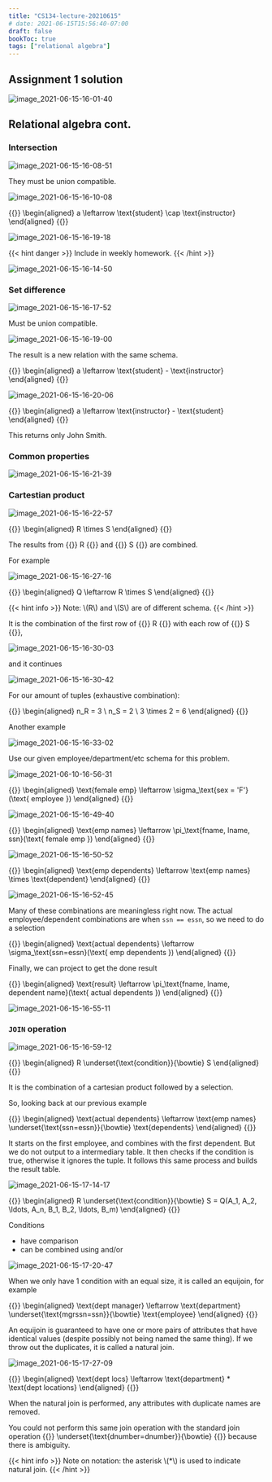 ```yaml
---
title: "CS134-lecture-20210615"
# date: 2021-06-15T15:56:40-07:00
draft: false
bookToc: true
tags: ["relational algebra"]
---
```


## Assignment 1 solution

![image_2021-06-15-16-01-40](/notes/image_2021-06-15-16-01-40.png)

## Relational algebra cont.

### Intersection

![image_2021-06-15-16-08-51](/notes/image_2021-06-15-16-08-51.png)

They must be union compatible.

![image_2021-06-15-16-10-08](/notes/image_2021-06-15-16-10-08.png)

{{<k display>}}
\begin{aligned}
    a \leftarrow \text{student} \cap \text{instructor}
\end{aligned}
{{</k>}}

![image_2021-06-15-16-19-18](/notes/image_2021-06-15-16-19-18.png)

{{< hint danger >}}
Include in weekly homework.
{{< /hint >}}

![image_2021-06-15-16-14-50](/notes/image_2021-06-15-16-14-50.png)


### Set difference

![image_2021-06-15-16-17-52](/notes/image_2021-06-15-16-17-52.png)

Must be union compatible.

![image_2021-06-15-16-19-00](/notes/image_2021-06-15-16-19-00.png)

The result is a new relation with the same schema.

{{<k display>}}
\begin{aligned}
    a \leftarrow \text{student} - \text{instructor}
\end{aligned}
{{</k>}}

![image_2021-06-15-16-20-06](/notes/image_2021-06-15-16-20-06.png)

{{<k display>}}
\begin{aligned}
    a \leftarrow \text{instructor} - \text{student}
\end{aligned}
{{</k>}}

This returns only John Smith.

### Common properties

![image_2021-06-15-16-21-39](/notes/image_2021-06-15-16-21-39.png)

### Cartestian product

![image_2021-06-15-16-22-57](/notes/image_2021-06-15-16-22-57.png)

{{<k display>}}
\begin{aligned}
    R \times S
\end{aligned}
{{</k>}}

The results from {{<k>}} R {{</k>}} and {{<k>}} S {{</k>}} are combined.

For example

![image_2021-06-15-16-27-16](/notes/image_2021-06-15-16-27-16.png)

{{<k display>}}
\begin{aligned}
    Q \leftarrow R \times S
\end{aligned}
{{</k>}}

{{< hint info >}}
Note: \\(R\\) and \\(S\\) are of different schema.
{{< /hint >}}

It is the combination of the first row of {{<k>}} R {{</k>}} with each row of {{<k>}} S {{</k>}}, 

![image_2021-06-15-16-30-03](/notes/image_2021-06-15-16-30-03.png)

and it continues

![image_2021-06-15-16-30-42](/notes/image_2021-06-15-16-30-42.png)

For our amount of tuples (exhaustive combination):

{{<k display>}}
\begin{aligned}
    n_R = 3 \\
    n_S = 2 \\
    3 \times 2 = 6
\end{aligned}
{{</k>}}

Another example

![image_2021-06-15-16-33-02](/notes/image_2021-06-15-16-33-02.png)

Use our given employee/department/etc schema for this problem.

![image_2021-06-10-16-56-31](/notes/image_2021-06-10-16-56-31.png)

{{<k display>}}
\begin{aligned}
    \text{female emp} \leftarrow \sigma_\text{sex = 'F'} (\text{ employee })
\end{aligned}
{{</k>}}

![image_2021-06-15-16-49-40](/notes/image_2021-06-15-16-49-40.png)

{{<k display>}}
\begin{aligned}
    \text{emp names} \leftarrow \pi_\text{fname, lname, ssn}(\text{ female emp })
\end{aligned}
{{</k>}}

![image_2021-06-15-16-50-52](/notes/image_2021-06-15-16-50-52.png)

{{<k display>}}
\begin{aligned}
    \text{emp dependents} \leftarrow \text{emp names} \times \text{dependent}
\end{aligned}
{{</k>}}

![image_2021-06-15-16-52-45](/notes/image_2021-06-15-16-52-45.png)

Many of these combinations are meaningless right now.
The actual employee/dependent combinations are when `ssn == essn`, so we need to do a selection

{{<k display>}}
\begin{aligned}
    \text{actual dependents} \leftarrow \sigma_\text{ssn=essn}(\text{ emp dependents })
\end{aligned}
{{</k>}}

Finally, we can project to get the done result

{{<k display>}}
\begin{aligned}
    \text{result} \leftarrow \pi_\text{fname, lname, dependent name}(\text{ actual dependents })
\end{aligned}
{{</k>}}

![image_2021-06-15-16-55-11](/notes/image_2021-06-15-16-55-11.png)

### `JOIN` operation

![image_2021-06-15-16-59-12](/notes/image_2021-06-15-16-59-12.png)

{{<k display>}}
\begin{aligned}
    R
    \underset{\text{condition}}{\bowtie}
    S
\end{aligned}
{{</k>}}

It is the combination of a cartesian product followed by a selection.

So, looking back at our previous example

{{<k display>}}
\begin{aligned}
    \text{actual dependents} \leftarrow
    \text{emp names}
    \underset{\text{ssn=essn}}{\bowtie}
    \text{dependents}
\end{aligned}
{{</k>}}

It starts on the first employee, and combines with the first dependent.
But we do not output to a intermediary table.
It then checks if the condition is true, otherwise it ignores the tuple.
It follows this same process and builds the result table.

![image_2021-06-15-17-14-17](/notes/image_2021-06-15-17-14-17.png)

{{<k display>}}
\begin{aligned}
    R \underset{\text{condition}}{\bowtie} S
    = Q(A_1, A_2, \ldots, A_n, B_1, B_2, \ldots, B_m)
\end{aligned}
{{</k>}}

Conditions 

- have comparison
- can be combined using and/or

![image_2021-06-15-17-20-47](/notes/image_2021-06-15-17-20-47.png)

When we only have 1 condition with an equal size, it is called an equijoin, for example

{{<k display>}}
\begin{aligned}
    \text{dept manager} \leftarrow \text{department} \underset{\text{mgrssn=ssn}}{\bowtie} \text{employee}
\end{aligned}
{{</k>}}

An equijoin is guaranteed to have one or more pairs of attributes that have identical values (despite possibly not being named the same thing).
If we throw out the duplicates, it is called a natural join.

![image_2021-06-15-17-27-09](/notes/image_2021-06-15-17-27-09.png)

{{<k display>}}
\begin{aligned}
    \text{dept locs} \leftarrow \text{department} * \text{dept locations}
\end{aligned}
{{</k>}}

When the natural join is performed, any attributes with duplicate names are removed.

You could not perform this same join operation with the standard join operation {{<k display>}} \underset{\text{dnumber=dnumber}}{\bowtie} {{</k>}} because there is ambiguity.

{{< hint info >}}
Note on notation: the asterisk \\(*\\) is used to indicate natural join.
{{< /hint >}}


